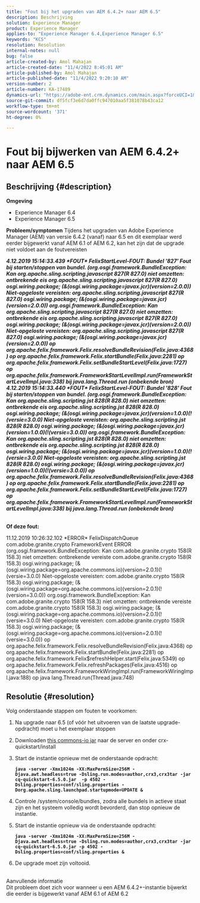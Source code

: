 ```yaml
---
title: "Fout bij het upgraden van AEM 6.4.2+ naar AEM 6.5"
description: Beschrijving
solution: Experience Manager
product: Experience Manager
applies-to: "Experience Manager 6.4,Experience Manager 6.5"
keywords: "KCS"
resolution: Resolution
internal-notes: null
bug: false
article-created-by: Amol Mahajan
article-created-date: "11/4/2022 8:45:01 AM"
article-published-by: Amol Mahajan
article-published-date: "11/4/2022 9:20:10 AM"
version-number: 2
article-number: KA-17489
dynamics-url: "https://adobe-ent.crm.dynamics.com/main.aspx?forceUCI=1&pagetype=entityrecord&etn=knowledgearticle&id=c239e0f7-1c5c-ed11-9561-6045bd006704"
source-git-commit: df5fcf3e6d7da0ffc947010aa5f381078b43ca12
workflow-type: tm+mt
source-wordcount: '371'
ht-degree: 0%

---
```


# Fout bij bijwerken van AEM 6.4.2+ naar AEM 6.5

## Beschrijving {#description}

<b>Omgeving</b>
- Experience Manager 6.4
- Experience Manager 6.5

<b>Probleem/symptomen</b>
Tijdens het upgraden van Adobe Experience Manager (AEM) van versie 6.4.2 (vanaf) naar 6.5 en dit exemplaar werd eerder bijgewerkt vanaf AEM 6.1 of AEM 6.2, kan het zijn dat de upgrade niet voldoet aan de foutvereisten

<b>*4.12.2019 15:14:33.439 \*FOUT\* FelixStartLevel-FOUT: Bundel &#39;827&#39; Fout bij starten/stoppen van bundel. (org.osgi.framework.BundleException: Kan org.apache.sling.scripting.javascript 827(R 827.0) niet omzetten: ontbrekende eis org.apache.sling.scripting.javascript 827(R 827.0) osgi.wiring.package; (&amp;(osgi.wiring.package=javax.jcr)(version=2.0.0)) Niet-opgeloste vereisten: org.apache.sling.scripting.javascript 827(R 827.0) osgi.wiring.package; (&amp;(osgi.wiring.package=javax.jcr)(version=2.0.0))*
*org.osgi.framework.BundleException: Kan org.apache.sling.scripting.javascript 827(R 827.0) niet omzetten: ontbrekende eis org.apache.sling.scripting.javascript 827(R 827.0) osgi.wiring.package; (&amp;(osgi.wiring.package=javax.jcr)(version=2.0.0)) Niet-opgeloste vereisten: org.apache.sling.scripting.javascript 827(R 827.0) osgi.wiring.package; (&amp;(osgi.wiring.package=javax.jcr)(version=2.0.0))*
*op org.apache.felix.framework.Felix.resolveBundleRevision(Felix.java:4368)*
*op org.apache.felix.framework.Felix.startBundle(Felix.java:2281)*
*op org.apache.felix.framework.Felix.setBundleStartLevel(Felix.java:1727)*
*op org.apache.felix.framework.FrameworkStartLevelImpl.run(FrameworkStartLevelImpl.java:338)*
*bij java.lang.Thread.run (onbekende bron)*
*4.12.2019 15:14:33.440 \*FOUT\* FelixStartLevel-FOUT: Bundel &#39;828&#39; Fout bij starten/stoppen van bundel. (org.osgi.framework.BundleException: Kan org.apache.sling.scripting.jst 828(R 828.0) niet omzetten: ontbrekende eis org.apache.sling.scripting.jst 828(R 828.0) osgi.wiring.package; (&amp;(osgi.wiring.package=javax.jcr)(version=1.0.0)(!(versie=3.0.0) Niet-opgeloste vereisten: org.apache.sling.scripting.jst 828(R 828.0) osgi.wiring.package; (&amp;(osgi.wiring.package=javax.jcr)(version=1.0.0)(!(versie=3.0.0))*
*org.osgi.framework.BundleException: Kan org.apache.sling.scripting.jst 828(R 828.0) niet omzetten: ontbrekende eis org.apache.sling.scripting.jst 828(R 828.0) osgi.wiring.package; (&amp;(osgi.wiring.package=javax.jcr)(version=1.0.0)(!(versie=3.0.0) Niet-opgeloste vereisten: org.apache.sling.scripting.jst 828(R 828.0) osgi.wiring.package; (&amp;(osgi.wiring.package=javax.jcr)(version=1.0.0)(!(versie=3.0.0))*
*op org.apache.felix.framework.Felix.resolveBundleRevision(Felix.java:4368)*
*op org.apache.felix.framework.Felix.startBundle(Felix.java:2281)*
*op org.apache.felix.framework.Felix.setBundleStartLevel(Felix.java:1727)*
*op org.apache.felix.framework.FrameworkStartLevelImpl.run(FrameworkStartLevelImpl.java:338)*
*bij java.lang.Thread.run (onbekende bron)*

<br>Of deze fout:</b>

11.12.2019 10:26:32.102 \*ERROR\* FelixDispatchQueue com.adobe.granite.crypto FrameworkEvent ERROR (org.osgi.framework.BundleException: Kan com.adobe.granite.crypto 158(R 158.3) niet omzetten: ontbrekende vereiste com.adobe.granite.crypto 158(R 158.3) osgi.wiring.package; (&amp;(osgi.wiring.package=org.apache.commons.io)(version=2.0.1)(!(versie=3.0.0) Niet-opgeloste vereisten: com.adobe.granite.crypto 158(R 158.3) osgi.wiring.package; (&amp;(osgi.wiring.package=org.apache.commons.io)(version=2.0.1)(!(version=3.0.0)) org.osgi.framework.BundleException: Kan com.adobe.granite.crypto 158(R 158.3) niet omzetten: ontbrekende vereiste com.adobe.granite.crypto 158(R 158.3) osgi.wiring.package; (&amp;(osgi.wiring.package=org.apache.commons.io)(version=2.0.1)(!(versie=3.0.0) Niet-opgeloste vereisten: com.adobe.granite.crypto 158(R 158.3) osgi.wiring.package; (&amp;(osgi.wiring.package=org.apache.commons.io)(version=2.0.1)(!(versie=3.0.0)) op org.apache.felix.framework.Felix.resolveBundleRevision(Felix.java:4368) op org.apache.felix.framework.Felix.startBundle(Felix.java:2281) op org.apache.felix.framework.Felix$refreshHelper.start(Felix.java:5349) op org.apache.felix.framework.Felix.refreshPackages(Felix.java:4516) op org.apache.felix.framework.FrameworkWiringImpl.run(FrameworkWiringImpl.java:188) op java lang.Thread.run(Thread.java:748)


## Resolutie {#resolution}

Volg onderstaande stappen om fouten te voorkomen:
1. Na upgrade naar 6.5 (of vóór het uitvoeren van de laatste upgrade-opdracht) moet u het exemplaar stoppen
2. Downloaden [this commons-io jar](https://repo1.maven.org/maven2/commons-io/commons-io/2.6/commons-io-2.6.jar) naar de server en onder crx-quickstart/install
3. Start de instantie opnieuw met de onderstaande opdracht:

   <b>`java -server -Xmx1024m -XX:MaxPermSize=256M -Djava.awt.headless=true -Dsling.run.modes=author,crx3,crx3tar -jar cq-quickstart-6.5.0.jar  -p 4502 -Dsling.properties=conf/sling.properties -Dorg.apache.sling.launchpad.startupmode=UPDATE &`</b>
4. Controle /system/console/bundles, zodra alle bundels in actieve staat zijn en het systeem volledig wordt bevorderd, dan stop opnieuw de instantie.
5. Start de instantie opnieuw via de onderstaande opdracht:

   <b>`java -server -Xmx1024m -XX:MaxPermSize=256M -Djava.awt.headless=true -Dsling.run.modes=author,crx3,crx3tar -jar cq-quickstart-6.5.0.jar -p 4502 -Dsling.properties=conf/sling.properties &`</b>
6. De upgrade moet zijn voltooid.

<br>Aanvullende informatie<br>
Dit probleem doet zich voor wanneer u een AEM 6.4.2+-instantie bijwerkt die eerder is bijgewerkt vanaf AEM 6.1 of AEM 6.2
